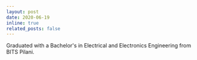 ```yaml
---
layout: post
date: 2020-06-19
inline: true
related_posts: false
---
```


Graduated with a Bachelor's in Electrical and Electronics Engineering from BITS Pilani.
